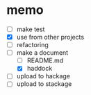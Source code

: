 memo
====

* [ ] make test
* [x] use from other projects
* [ ] refactoring
* [ ] make a document
	+ [ ] README.md
	+ [x] haddock
* [ ] upload to hackage
* [ ] upload to stackage
